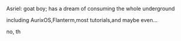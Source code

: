 Asriel: goat boy; has a dream of consuming the whole underground

including AurixOS,Flanterm,most tutorials,and maybe even...

no, th

